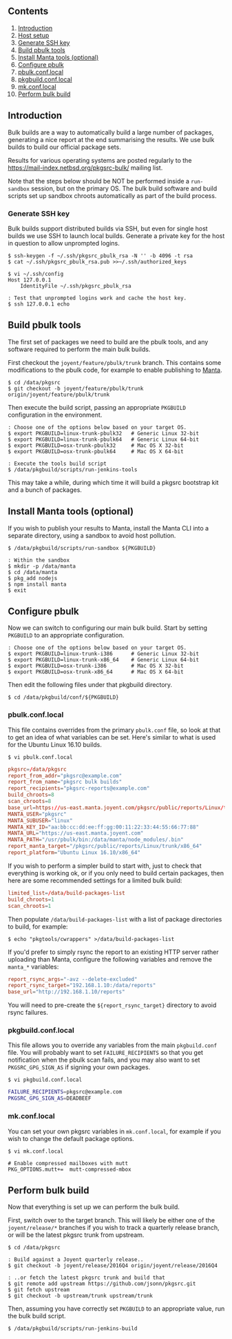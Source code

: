 ## Contents

1. <a href="#introduction">Introduction</a>
1. <a href="#host-setup">Host setup</a>
1. <a href="#generate-ssh-key">Generate SSH key</a>
1. <a href="#build-pbulk-tools">Build pbulk tools</a>
1. <a href="#install-manta-tools">Install Manta tools (optional)</a>
1. <a href="#configure-pbulk">Configure pbulk</a>
  1. <a href="#configure-pbulk-pbulk-conf-local">pbulk.conf.local</a>
  1. <a href="#configure-pbulk-pkgbuild-conf-local">pkgbuild.conf.local</a>
  1. <a href="#configure-pbulk-mk-conf-local">mk.conf.local</a>
1. <a href="#perform-bulk-build">Perform bulk build</a>

<a name="introduction"/>

## Introduction

Bulk builds are a way to automatically build a large number of packages,
generating a nice report at the end summarising the results.  We use bulk
builds to build our official package sets.

Results for various operating systems are posted regularly to the
<https://mail-index.netbsd.org/pkgsrc-bulk/> mailing list.

Note that the steps below should be NOT be performed inside a `run-sandbox`
session, but on the primary OS.  The bulk build software and build scripts set
up sandbox chroots automatically as part of the build process.

<a name="generate-ssh-key"/>

### Generate SSH key

Bulk builds support distributed builds via SSH, but even for single host builds
we use SSH to launch local builds.  Generate a private key for the host in
question to allow unprompted logins.

```console
$ ssh-keygen -f ~/.ssh/pkgsrc_pbulk_rsa -N '' -b 4096 -t rsa
$ cat ~/.ssh/pkgsrc_pbulk_rsa.pub >>~/.ssh/authorized_keys

$ vi ~/.ssh/config
Host 127.0.0.1
	IdentityFile ~/.ssh/pkgsrc_pbulk_rsa

: Test that unprompted logins work and cache the host key.
$ ssh 127.0.0.1 echo
```

<a name="build-pbulk-tools"/>

## Build pbulk tools

The first set of packages we need to build are the pbulk tools, and any
software required to perform the main bulk builds.

First checkout the `joyent/feature/pbulk/trunk` branch.  This contains some
modifications to the pbulk code, for example to enable publishing to
[Manta](https://www.joyent.com/manta).

```console
$ cd /data/pkgsrc
$ git checkout -b joyent/feature/pbulk/trunk origin/joyent/feature/pbulk/trunk
```

Then execute the build script, passing an appropriate `PKGBUILD` configuration
in the environment.

```console
: Choose one of the options below based on your target OS.
$ export PKGBUILD=linux-trunk-pbulk32   # Generic Linux 32-bit
$ export PKGBUILD=linux-trunk-pbulk64   # Generic Linux 64-bit
$ export PKGBUILD=osx-trunk-pbulk32     # Mac OS X 32-bit
$ export PKGBUILD=osx-trunk-pbulk64     # Mac OS X 64-bit

: Execute the tools build script
$ /data/pkgbuild/scripts/run-jenkins-tools
```

This may take a while, during which time it will build a pkgsrc bootstrap kit
and a bunch of packages.

<a name="install-manta-tools"/>

## Install Manta tools (optional)

If you wish to publish your results to Manta, install the Manta CLI into a
separate directory, using a sandbox to avoid host pollution.

```console
$ /data/pkgbuild/scripts/run-sandbox ${PKGBUILD}

: Within the sandbox
$ mkdir -p /data/manta
$ cd /data/manta
$ pkg_add nodejs
$ npm install manta
$ exit
```

<a name="configure-pbulk"/>

## Configure pbulk

Now we can switch to configuring our main bulk build.  Start by setting
`PKGBUILD` to an appropriate configuration.

```console
: Choose one of the options below based on your target OS.
$ export PKGBUILD=linux-trunk-i386      # Generic Linux 32-bit
$ export PKGBUILD=linux-trunk-x86_64    # Generic Linux 64-bit
$ export PKGBUILD=osx-trunk-i386        # Mac OS X 32-bit
$ export PKGBUILD=osx-trunk-x86_64      # Mac OS X 64-bit
```

Then edit the following files under that pkgbuild directory.

```console
$ cd /data/pkgbuild/conf/${PKGBUILD}
```

<a name="configure-pbulk-pbulk-conf-local"/>

### pbulk.conf.local

This file contains overrides from the primary `pbulk.conf` file, so look at
that to get an idea of what variables can be set.  Here's similar to what is
used for the Ubuntu Linux 16.10 builds.

```console
$ vi pbulk.conf.local
```

```conf
pkgsrc=/data/pkgsrc
report_from_addr="pkgsrc@example.com"
report_from_name="pkgsrc bulk builds"
report_recipients="pkgsrc-reports@example.com"
build_chroots=8
scan_chroots=8
base_url=https://us-east.manta.joyent.com/pkgsrc/public/reports/Linux/trunk/x86_64
MANTA_USER="pkgsrc"
MANTA_SUBUSER="linux"
MANTA_KEY_ID="aa:bb:cc:dd:ee:ff:gg:00:11:22:33:44:55:66:77:88"
MANTA_URL="https://us-east.manta.joyent.com"
MANTA_PATH="/usr/pbulk/bin:/data/manta/node_modules/.bin"
report_manta_target="/pkgsrc/public/reports/Linux/trunk/x86_64"
report_platform="Ubuntu Linux 16.10/x86_64"
```

If you wish to perform a simpler build to start with, just to check that
everything is working ok, or if you only need to build certain packages, then
here are some recommended settings for a limited bulk build:

```conf
limited_list=/data/build-packages-list
build_chroots=1
scan_chroots=1
```

Then populate `/data/build-packages-list` with a list of package directories to
build, for example:

```console
$ echo "pkgtools/cwrappers" >/data/build-packages-list
```

If you'd prefer to simply rsync the report to an existing HTTP server rather
uploading than Manta, configure the following variables and remove the
`manta_*` variables:

```conf
report_rsync_args="-avz --delete-excluded"
report_rsync_target="192.168.1.10:/data/reports"
base_url="http://192.168.1.10/reports"
```

You will need to pre-create the `${report_rsync_target}` directory to avoid
rsync failures.

<a name="configure-pbulk-pkgbuild-conf-local"/>

### pkgbuild.conf.local

This file allows you to override any variables from the main `pkgbuild.conf`
file.  You will probably want to set `FAILURE_RECIPIENTS` so that you get
notification when the pbulk scan fails, and you may also want to set
`PKGSRC_GPG_SIGN_AS` if signing your own packages.

```console
$ vi pkgbuild.conf.local
```

```bash
FAILURE_RECIPIENTS=pkgsrc@example.com
PKGSRC_GPG_SIGN_AS=DEADBEEF
```

<a name="configure-pbulk-mk-conf-local"/>

### mk.conf.local

You can set your own pkgsrc variables in `mk.conf.local`, for example if you
wish to change the default package options.

```console
$ vi mk.conf.local
```

```make
# Enable compressed mailboxes with mutt
PKG_OPTIONS.mutt+=	mutt-compressed-mbox
```

<a name="perform-bulk-build"/>

## Perform bulk build

Now that everything is set up we can perform the bulk build.

First, switch over to the target branch.  This will likely be either one of the
`joyent/release/*` branches if you wish to track a quarterly release branch, or
will be the latest pkgsrc trunk from upstream.

```console
$ cd /data/pkgsrc

: Build against a Joyent quarterly release..
$ git checkout -b joyent/release/2016Q4 origin/joyent/release/2016Q4

: ..or fetch the latest pkgsrc trunk and build that
$ git remote add upstream https://github.com/jsonn/pkgsrc.git
$ git fetch upstream
$ git checkout -b upstream/trunk upstream/trunk
```

Then, assuming you have correctly set `PKGBUILD` to an appropriate value, run
the bulk build script.

```console
$ /data/pkgbuild/scripts/run-jenkins-build
```
